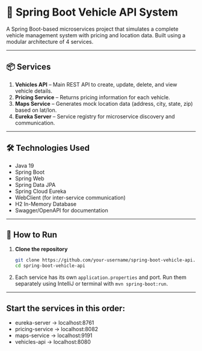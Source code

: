 # 🚗 Spring Boot Vehicle API System

A Spring Boot-based microservices project that simulates a complete vehicle management system with pricing and location data. Built using a modular architecture of 4 services.

---

## 📦 Services

1. **Vehicles API** – Main REST API to create, update, delete, and view vehicle details.
2. **Pricing Service** – Returns pricing information for each vehicle.
3. **Maps Service** – Generates mock location data (address, city, state, zip) based on lat/lon.
4. **Eureka Server** – Service registry for microservice discovery and communication.

---

## 🛠 Technologies Used

- Java 19
- Spring Boot
- Spring Web
- Spring Data JPA
- Spring Cloud Eureka
- WebClient (for inter-service communication)
- H2 In-Memory Database
- Swagger/OpenAPI for documentation

---

## 🔧 How to Run

1. **Clone the repository**
   ```bash
   git clone https://github.com/your-username/spring-boot-vehicle-api.git
   cd spring-boot-vehicle-api
2. Each service has its own `application.properties` and port.
   Run them separately using IntelliJ or terminal with `mvn spring-boot:run`.

---

## Start the services in this order:

- eureka-server → localhost:8761
- pricing-service → localhost:8082
- maps-service → localhost:9191
- vehicles-api → localhost:8080
